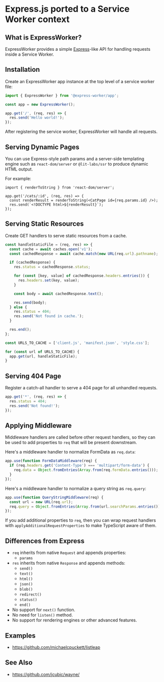 # Express.js ported to a Service Worker context

## What is ExpressWorker?

ExpressWorker provides a simple [Express](https://expressjs.com/)-like API for handling requests inside a Service Worker.

## Installation

Create an ExpressWorker app instance at the top level of a service worker file:

```ts
import { ExpressWorker } from '@express-worker/app';

const app = new ExpressWorker();

app.get('/', (req, res) => {
  res.send('Hello world!');
});
```

After registering the service worker, ExpressWorker will handle all requests.

## Serving Dynamic Pages

You can use Express-style path params and a server-side templating engine such as `react-dom/server` or `@lit-labs/ssr` to produce dynamic HTML output.

For example:

```tsx
import { renderToString } from 'react-dom/server';

app.get('/cats/:id', (req, res) => {
  const renderResult = renderToString(<CatPage id={req.params.id} />);
  res.send(`<!DOCTYPE html>${renderResult}`);
});
```

## Serving Static Resources

Create GET handlers to serve static resources from a cache.

```ts
const handleStaticFile = (req, res) => {
  const cache = await caches.open('v1');
  const cachedResponse = await cache.match(new URL(req.url).pathname);

  if (cachedResponse) {
    res.status = cachedResponse.status;

    for (const [key, value] of cachedResponse.headers.entries()) {
      res.headers.set(key, value);
    }

    const body = await cachedResponse.text();

    res.send(body);
  } else {
    res.status = 404;
    res.send('Not found in cache.');
  }

  res.end();
};

const URLS_TO_CACHE = ['client.js', 'manifest.json', 'style.css'];

for (const url of URLS_TO_CACHE) {
  app.get(url, handleStaticFile);
}
```

## Serving 404 Page

Register a catch-all handler to serve a 404 page for all unhandled requests.

```ts
app.get('*', (req, res) => {
  res.status = 404;
  res.send('Not found!');
});
```

## Applying Middleware

Middleware handlers are called before other request handlers, so they can be used to add properties to `req` that will be present downstream.

Here's a middleware handler to normalize FormData as `req.data`:

```ts
app.use(function FormDataMiddleware(req) {
  if (req.headers.get('Content-Type') === 'multipart/form-data') {
    req.data = Object.fromEntries(Array.from(req.formData.entries()));
  }
});
```

Here's a middleware handler to normalize a query string as `req.query`:

```ts
app.use(function QueryStringMiddleware(req) {
  const url = new URL(req.url);
  req.query = Object.fromEntries(Array.from(url.searchParams.entries()));
});
```

If you add additional properties to `req`, then you can wrap request handlers with `applyAdditionalRequestProperties` to make TypeScript aware of them.

## Differences from Express

- `req` inherits from native `Request` and appends properties:
  - `params`
- `res` inherits from native `Response` and appends methods:
  - `send()`
  - `text()`
  - `html()`
  - `json()`
  - `blob()`
  - `redirect()`
  - `status()`
  - `end()`
- No support for `next()` function.
- No need for `listen()` method.
- No support for rendering engines or other advanced features.

## Examples

- https://github.com/michaelcpuckett/listleap

## See Also

- https://github.com/jcubic/wayne/
